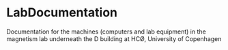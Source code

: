 # LabDocumentation

Documentation for the machines (computers and lab equipment) in the magnetism lab underneath the D building at HCØ, University of Copenhagen